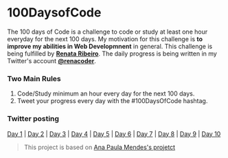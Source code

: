 # 100DaysofCode
The 100 days of Code is a challenge to code or study at least one hour everyday for the next 100 days.
My motivation for this challenge is **to improve my abilities in Web Developmnent** in general.
This challenge is being fulfilled by **[Renata Ribeiro](https://github.com/renaderibeiro)**.
The daily progress is being written in my Twitter's account **[@renacoder](https://twitter.com/renacoder)**.

### Two Main Rules
1. Code/Study minimum an hour every day for the next 100 days.
2. Tweet your progress every day with the #100DaysOfCode hashtag.

### Twitter posting
[Day 1](https://twitter.com/renacoder/status/1280669416875872256) | [Day 2](https://twitter.com/renacoder/status/1280959546836627458) | [Day 3](https://twitter.com/renacoder/status/1281390623082381317) | [Day 4](https://twitter.com/renacoder/status/1281758103822897153) | [Day 5](https://twitter.com/renacoder/status/1282122230902730752) | [Day 6](https://twitter.com/renacoder/status/1282473370441994241) | [Day 7](https://twitter.com/renacoder/status/1282831070954762245) | [Day 8](https://twitter.com/renacoder/status/1283198305992953856) | [Day 9](https://twitter.com/renacoder/status/1283571880927145994) | [Day 10](https://twitter.com/renacoder/status/1283924205688553477)

> This project is based on [Ana Paula Mendes's projetct](https://github.com/anapaulamendes/100-days-of-code-js)




